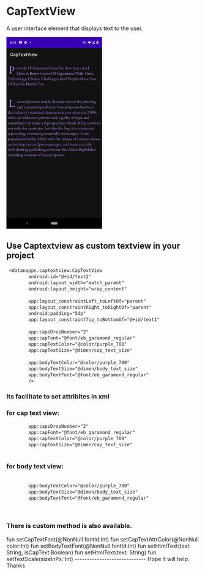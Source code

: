 # CapTextView
A user interface element that displays text to the user.


<img src="https://github.com/datanapps/CapTextView/blob/main/screen/screen1.png" height="500" width="250"> 


## Use Captextview as custom textview in your project 


```
 <datanapps.captextview.CapTextView
        android:id="@+id/text2"
        android:layout_width="match_parent"
        android:layout_height="wrap_content"

        app:layout_constraintLeft_toLeftOf="parent"
        app:layout_constraintRight_toRightOf="parent"
        android:padding="5dp"
        app:layout_constraintTop_toBottomOf="@+id/text1"
        
        app:capsDropNumber="2"
        app:capFont="@font/eb_garamond_regular"
        app:capTextColor="@color/purple_700"
        app:capTextSize="@dimen/cap_text_size"

        app:bodyTextColor="@color/purple_700"
        app:bodyTextSize="@dimen/body_text_size"
        app:bodyTextFont="@font/eb_garamond_regular"
        />

```

### Its facilitate to set attribites in xml 
### for cap text view:

```
        app:capsDropNumber="2"
        app:capFont="@font/eb_garamond_regular"
        app:capTextColor="@color/purple_700"
        app:capTextSize="@dimen/cap_text_size"
   
```

### for body text view:

```
   
        app:bodyTextColor="@color/purple_700"
        app:bodyTextSize="@dimen/body_text_size"
        app:bodyTextFont="@font/eb_garamond_regular"
        
        
```


### There is custom method is also available.
  
  
   fun setCapTextFont(@NonNull fontId:Int)
   fun setCapTextAttrColor(@NonNull color:Int)
   fun setBodyTextFont(@NonNull fontId:Int)
   fun setHtmlText(text: String, isCapText:Boolean)
   fun setHtmlText(text: String)
   fun setTextScale(sizeInPx: Int)
    -----------------------------
Hope it will help. Thanks
